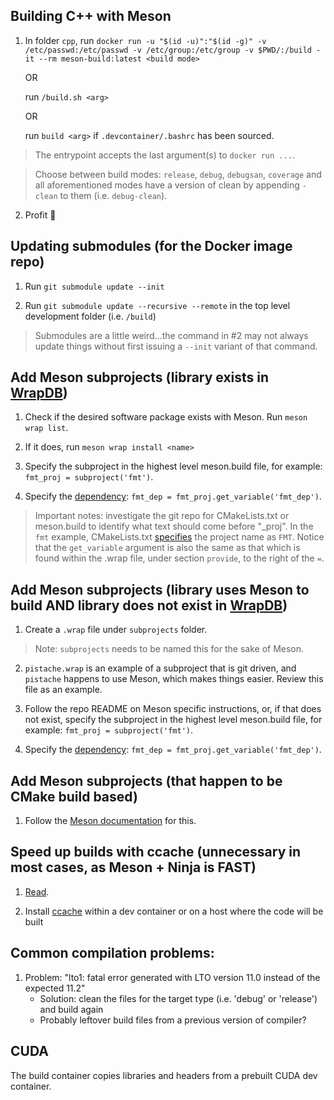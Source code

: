 ## Building C++ with Meson

1. In folder `cpp`, run `docker run -u "$(id -u)":"$(id -g)" -v /etc/passwd:/etc/passwd -v /etc/group:/etc/group -v $PWD/:/build -it --rm meson-build:latest <build mode>`

    OR

    run `/build.sh <arg>`

    OR 

    run `build <arg>` if `.devcontainer/.bashrc` has been sourced.

> The entrypoint accepts the last argument(s) to `docker run ...`.

> Choose between build modes: `release`, `debug`, `debugsan`, `coverage` and all aforementioned modes have a version of clean by appending `-clean` to them (i.e. `debug-clean`).

2. Profit 💯 
 
## Updating submodules (for the Docker image repo)

1. Run `git submodule update --init`

2. Run `git submodule update --recursive --remote` in the top level development folder (i.e. `/build`)
> Submodules are a little weird...the command in #2 may not always update things without first issuing a `--init` variant of that command.

## Add Meson subprojects (library exists in [WrapDB](https://mesonbuild.com/Wrapdb-projects.html))

1. Check if the desired software package exists with Meson.  Run `meson wrap list`.

2. If it does, run `meson wrap install <name>`

3. Specify the subproject in the highest level meson.build file, for example: `fmt_proj = subproject('fmt')`.

4. Specify the [dependency](https://mesonbuild.com/Dependencies.html#dependencies): `fmt_dep = fmt_proj.get_variable('fmt_dep')`.
> Important notes: investigate the git repo for CMakeLists.txt or meson.build to identify what text should come before "_proj".  In the `fmt` example, CMakeLists.txt [specifies](https://github.com/fmtlib/fmt/blob/master/CMakeLists.txt#L66) the project name as `FMT`.  Notice that the `get_variable` argument is also the same as that which is found within the .wrap file, under section `provide`, to the right of the `=`.

## Add Meson subprojects (library uses Meson to build AND library does not exist in [WrapDB](https://mesonbuild.com/Wrapdb-projects.html))

1. Create a `.wrap` file under `subprojects` folder.
> Note: `subprojects` needs to be named this for the sake of Meson.

2. `pistache.wrap` is an example of a subproject that is git driven, and `pistache` happens to use Meson, which makes things easier.  Review this file as an example.

3. Follow the repo README on Meson specific instructions, or, if that does not exist, specify the subproject in the highest level meson.build file, for example: `fmt_proj = subproject('fmt')`.

4. Specify the [dependency](https://mesonbuild.com/Dependencies.html#dependencies): `fmt_dep = fmt_proj.get_variable('fmt_dep')`.

## Add Meson subprojects (that happen to be CMake build based)

1. Follow the [Meson documentation](https://mesonbuild.com/CMake-module.html#cmake-subprojects) for this.

## Speed up builds with ccache (unnecessary in most cases, as Meson + Ninja is FAST)

1. [Read](https://mesonbuild.com/Feature-autodetection.html#ccache).

2. Install [ccache](https://ccache.dev/) within a dev container or on a host where the code will be built

## Common compilation problems:

1. Problem: "lto1: fatal error generated with LTO version 11.0 instead of the expected 11.2"
    - Solution: clean the files for the target type (i.e. 'debug' or 'release') and build again
    - Probably leftover build files from a previous version of compiler?

## CUDA

The build container copies libraries and headers from a prebuilt CUDA dev container.
